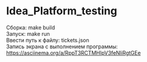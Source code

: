 # Idea_Platform_testing

Сборка: make build  
Запуск: make run  
Ввести путь к файлу: tickets.json  
Запись экрана с выполнением программы: https://asciinema.org/a/RppT3RCTMHIpV3feNliRgtGEe